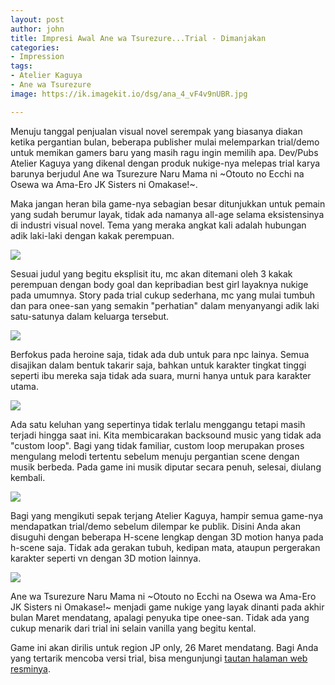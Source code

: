```yaml
---
layout: post
author: john
title: Impresi Awal Ane wa Tsurezure...Trial - Dimanjakan
categories:
- Impression
tags:
- Atelier Kaguya
- Ane wa Tsurezure
image: https://ik.imagekit.io/dsg/ana_4_vF4v9nUBR.jpg

---
```

Menuju tanggal penjualan visual novel serempak yang biasanya diakan ketika pergantian bulan, beberapa publisher mulai melemparkan trial/demo untuk memikan gamers baru yang masih ragu ingin memilih apa. Dev/Pubs Atelier Kaguya yang dikenal dengan produk nukige-nya melepas trial karya barunya berjudul Ane wa Tsurezure Naru Mama ni \~Otouto no Ecchi na Osewa wa Ama-Ero JK Sisters ni Omakase!\~.

Maka jangan heran bila game-nya sebagian besar ditunjukkan untuk pemain yang sudah berumur layak, tidak ada namanya all-age selama eksistensinya di industri visual novel. Tema yang meraka angkat kali adalah hubungan adik laki-laki dengan kakak perempuan.

![](https://ik.imagekit.io/dsg/ana_2_gzeNQuQB1.jpg)

Sesuai judul yang begitu eksplisit itu, mc akan ditemani oleh 3 kakak perempuan dengan body goal dan kepribadian best girl layaknya nukige pada umumnya. Story pada trial cukup sederhana, mc yang mulai tumbuh dan para onee-san yang semakin "perhatian" dalam menyanyangi adik laki satu-satunya dalam keluarga tersebut.

![](https://ik.imagekit.io/dsg/ana_3_wOAz0yMPfnY.jpg)

Berfokus pada heroine saja, tidak ada dub untuk para npc lainya. Semua disajikan dalam bentuk takarir saja, bahkan untuk karakter tingkat tinggi seperti ibu mereka saja tidak ada suara, murni hanya untuk para karakter utama.

![](https://ik.imagekit.io/dsg/ana_5_h3kifLTXt.jpg)

Ada satu keluhan yang sepertinya tidak terlalu menggangu tetapi masih terjadi hingga saat ini. Kita membicarakan backsound music yang tidak ada "custom loop". Bagi yang tidak familiar, custom loop merupakan proses mengulang melodi tertentu sebelum menuju pergantian scene dengan musik berbeda. Pada game ini musik diputar secara penuh, selesai, diulang kembali.

![](https://ik.imagekit.io/dsg/ana_7_CLgdQeUxwkf.jpg)

Bagi yang mengikuti sepak terjang Atelier Kaguya, hampir semua game-nya mendapatkan trial/demo sebelum dilempar ke publik. Disini Anda akan disuguhi dengan beberapa H-scene lengkap dengan 3D motion hanya pada h-scene saja. Tidak ada gerakan tubuh, kedipan mata, ataupun pergerakan karakter seperti vn dengan 3D motion lainnya.

![](https://ik.imagekit.io/dsg/ana_6_FVY0y_5_J.jpg)

Ane wa Tsurezure Naru Mama ni \~Otouto no Ecchi na Osewa wa Ama-Ero JK Sisters ni Omakase!\~ menjadi game nukige yang layak dinanti pada akhir bulan Maret mendatang, apalagi penyuka tipe onee-san. Tidak ada yang cukup menarik dari trial ini selain vanilla yang begitu kental.

Game ini akan dirilis untuk region JP only, 26 Maret mendatang. Bagi Anda yang tertarik mencoba versi trial, bisa mengunjungi [tautan halaman web resminya](http://www.a-kaguya.com/products_cc/anemama/download.html).